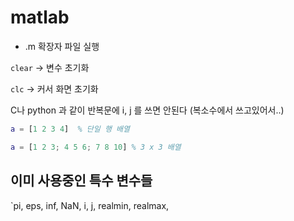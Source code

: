 # matlab

* .m 확장자 파일 실행

`clear` -> 변수 초기화

`clc` -> 커서 화면 초기화

C나 python 과 같이 반복문에 i, j 를 쓰면 안된다 (복소수에서 쓰고있어서..)

```matlab
a = [1 2 3 4]  % 단일 행 배열

a = [1 2 3; 4 5 6; 7 8 10] % 3 x 3 배열
```

## 이미 사용중인 특수 변수들

`pi, eps, inf, NaN, i, j, realmin, realmax,